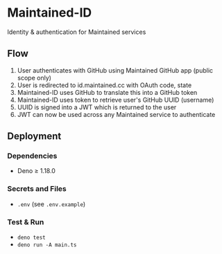# Maintained-ID
Identity &amp; authentication for Maintained services

## Flow

1. User authenticates with GitHub using Maintained GitHub app (public scope only)
2. User is redirected to id.maintained.cc with OAuth code, state
3. Maintained-ID uses GitHub to translate this into a GitHub token
4. Maintained-ID uses token to retrieve user's GitHub UUID (username)
5. UUID is signed into a JWT which is returned to the user
6. JWT can now be used across any Maintained service to authenticate

## Deployment

### Dependencies
- Deno ≥ 1.18.0
### Secrets and Files
- `.env` (see `.env.example`)
### Test & Run
- `deno test`
- `deno run -A main.ts`